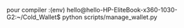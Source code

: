 pour compiler :(env) hello@hello-HP-EliteBook-x360-1030-G2:~/Cold_Wallet$ python scripts/manage_wallet.py 

